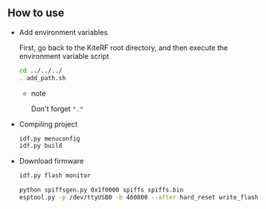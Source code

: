 ## How to use

* Add environment variables

  First, go back to the KiteRF root directory, and then execute the environment variable script

  ```bash
  cd ../../../
  . add_path.sh
  ```
  * note

    Don't forget `"."`

* Compiling project
 
  ```bash
  idf.py menuconfig
  idf.py build
  ```

* Download firmware

  ```bash
  idf.py flash monitor
  ```

  ```bash
  python spiffsgen.py 0x1f0000 spiffs spiffs.bin
  esptool.py -p /dev/ttyUSB0 -b 460800 --after hard_reset write_flash --flash_mode dio --flash_size detect --flash_freq 40m 0x210000 spiffs.bin
  ```
